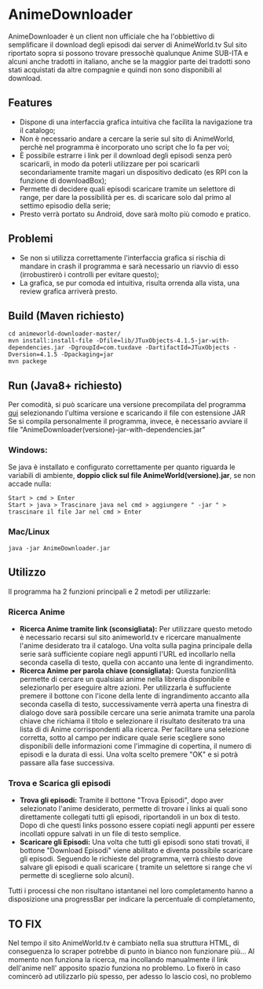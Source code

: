 ﻿# AnimeDownloader

AnimeDownloader è un client non ufficiale che ha l'obbiettivo di semplificare il download degli episodi dai server di AnimeWorld.tv
Sul sito riportato sopra si possono trovare pressochè qualunque Anime SUB-ITA e alcuni anche tradotti in italiano, anche se la maggior parte dei tradotti sono stati acquistati da altre compagnie e quindi non sono disponibili al download.

## Features
- Dispone di una interfaccia grafica intuitiva che facilita la navigazione tra il catalogo;
- Non è necessario andare a cercare la serie sul sito di AnimeWorld, perchè nel programma è incorporato uno script che lo fa per voi;
- È possibile estrarre i link per il download degli episodi senza però scaricarli, in modo da poterli utilizzare per poi scaricarli secondariamente tramite magari un dispositivo dedicato (es RPI con la funzione di downloadBox);
- Permette di decidere quali episodi scaricare tramite un selettore di range, per dare la possibilità per es. di scaricare solo dal primo al settimo episodio della serie;
- Presto verrà portato su Android, dove sarà molto più comodo e pratico.

## Problemi
- Se non si utilizza correttamente l'interfaccia grafica si rischia di mandare in crash il programma e sarà necessario un riavvio di esso (irrobustirerò i controlli per evitare questo);
- La grafica, se pur comoda ed intuitiva, risulta orrenda alla vista, una review grafica arriverà presto.

## Build (Maven richiesto)
    cd animeworld-downloader-master/
    mvn install:install-file -Dfile=lib/JTuxObjects-4.1.5-jar-with-dependencies.jar -DgroupId=com.tuxdave -DartifactId=JTuxObjects -Dversion=4.1.5 -Dpackaging=jar
    mvn packege
## Run (Java8+ richiesto)
Per comodità, si può scaricare una versione precompilata del programma [qui](https://github.com/TuxDave/AnimeDownloader/releases) selezionando l'ultima versione e scaricando il file con estensione JAR
Se si compila personalmente il programma, invece, è necessario avviare il file "AnimeDownloader(versione)-jar-with-dependencies.jar"
### Windows:
Se java è installato e configurato correttamente per quanto riguarda le variabili di ambiente, **doppio click sul file AnimeWorld(versione).jar**, se non accade nulla:

    Start > cmd > Enter
    Start > java > Trascinare java nel cmd > aggiungere " -jar " > trascinare il file Jar nel cmd > Enter
### Mac/Linux

    java -jar AnimeDownloader.jar
## Utilizzo
Il programma ha 2 funzioni principali e 2 metodi per utilizzarle:
### Ricerca Anime
- **Ricerca Anime tramite link (sconsigliata):**
Per utilizzare questo metodo è necessario recarsi sul sito animeworld.tv e ricercare manualmente l'anime desiderato tra il catalogo. Una volta sulla pagina principale della serie sarà sufficiente copiare negli appunti l'URL ed incollarlo nella seconda casella di testo, quella con accanto una lente di ingrandimento.
- **Ricerca Anime per parola chiave (consigliata):**
Questa funzionllità permette di cercare un qualsiasi anime nella libreria disponibile e selezionarlo per eseguire altre azioni.
Per utilizzarla è suffuciente premere il bottone con l'icone della lente di ingrandimento accanto alla seconda casella di testo, successivamente verrà aperta una finestra di dialogo dove sarà possibile cercare una serie animata tramite una parola chiave che richiama il titolo e selezionare il risultato desiterato tra una lista di di Anime corrispondenti alla ricerca.
Per facilitare una selezione corretta, sotto al campo per indicare quale serie scegliere sono disponibili delle informazioni come l'immagine di copertina, il numero di episodi e la durata di essi.
Una volta scelto premere "OK" e si potrà passare alla fase successiva.

### Trova e Scarica gli episodi

- **Trova gli episodi:**
  Tramite il bottone "Trova Episodi", dopo aver selezionato l'anime desiderato, permette di trovare i links ai quali
  sono direttamente collegati tutti gli episodi, riportandoli in un box di testo. Dopo di che questi links possono
  essere copiati negli appunti per essere incollati oppure salvati in un file di testo semplice.
- **Scaricare gli Episodi:**
  Una volta che tutti gli episodi sono stati trovati, il bottone "Download Episodi" viene abilitato e diventa possibile
  scaricare gli episodi. Seguendo le richieste del programma, verrà chiesto dove salvare gli episodi e quali scaricare (
  tramite un selettore si range che vi permette di sceglierne solo alcuni).

Tutti i processi che non risultano istantanei nel loro completamento hanno a disposizione una progressBar per indicare
la percentuale di completamento,

## TO FIX

Nel tempo il sito AnimeWorld.tv è cambiato nella sua struttura HTML, di conseguenza lo scraper potrebbe di punto in
bianco non funzionare più... Al momento non funziona la ricerca, ma incollando manualmente il link dell'anime nell'
apposito spazio funziona no problemo. Lo fixerò in caso comincerò ad utilizzarlo più spesso, per adesso lo lascio così,
no problemo